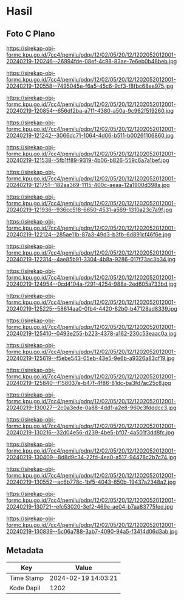 # Hasil

## Foto C Plano

https://sirekap-obj-formc.kpu.go.id/7cc4/pemilu/pdpr/12/02/05/20/12/1202052012001-20240219-120246--26994fde-08ef-4c98-83ae-7e6eb0b48beb.jpg

https://sirekap-obj-formc.kpu.go.id/7cc4/pemilu/pdpr/12/02/05/20/12/1202052012001-20240219-120558--7495045e-f6a5-45c6-9cf3-f8fbc68ee975.jpg

https://sirekap-obj-formc.kpu.go.id/7cc4/pemilu/pdpr/12/02/05/20/12/1202052012001-20240219-120854--656df2ba-a7f1-4380-a50a-9c962f519260.jpg

https://sirekap-obj-formc.kpu.go.id/7cc4/pemilu/pdpr/12/02/05/20/12/1202052012001-20240219-121242--3066dc71-1064-4d06-b511-b00261106860.jpg

https://sirekap-obj-formc.kpu.go.id/7cc4/pemilu/pdpr/12/02/05/20/12/1202052012001-20240219-121538--5fb1ff89-9319-4b06-b826-559c6a7a1bef.jpg

https://sirekap-obj-formc.kpu.go.id/7cc4/pemilu/pdpr/12/02/05/20/12/1202052012001-20240219-121751--182aa369-1115-400c-aeaa-12a1900d398a.jpg

https://sirekap-obj-formc.kpu.go.id/7cc4/pemilu/pdpr/12/02/05/20/12/1202052012001-20240219-121936--936cc518-6650-4531-a569-1310a23c7a9f.jpg

https://sirekap-obj-formc.kpu.go.id/7cc4/pemilu/pdpr/12/02/05/20/12/1202052012001-20240219-122124--285ae11b-87a3-49d3-b3fb-6d891cf46f6e.jpg

https://sirekap-obj-formc.kpu.go.id/7cc4/pemilu/pdpr/12/02/05/20/12/1202052012001-20240219-122314--4ae85b91-3304-4b8a-9286-017f73ac3b34.jpg

https://sirekap-obj-formc.kpu.go.id/7cc4/pemilu/pdpr/12/02/05/20/12/1202052012001-20240219-124954--0cd4104a-f291-4254-988a-2ed605a733bd.jpg

https://sirekap-obj-formc.kpu.go.id/7cc4/pemilu/pdpr/12/02/05/20/12/1202052012001-20240219-125225--58614aa0-0fb4-4420-82b0-b47128ad8339.jpg

https://sirekap-obj-formc.kpu.go.id/7cc4/pemilu/pdpr/12/02/05/20/12/1202052012001-20240219-125410--0493e255-b223-4378-a162-230c53eaac0a.jpg

https://sirekap-obj-formc.kpu.go.id/7cc4/pemilu/pdpr/12/02/05/20/12/1202052012001-20240219-125619--f5ebe543-05eb-43e5-9e6b-a9326a83cf19.jpg

https://sirekap-obj-formc.kpu.go.id/7cc4/pemilu/pdpr/12/02/05/20/12/1202052012001-20240219-125840--f158037e-b47f-4f86-81dc-ba3fd7ac25c8.jpg

https://sirekap-obj-formc.kpu.go.id/7cc4/pemilu/pdpr/12/02/05/20/12/1202052012001-20240219-130027--2c0a3ede-0a88-4dd1-a2e8-960c3fdddcc3.jpg

https://sirekap-obj-formc.kpu.go.id/7cc4/pemilu/pdpr/12/02/05/20/12/1202052012001-20240219-130216--32d04e56-d239-4be5-bf07-4a501f3dd8fc.jpg

https://sirekap-obj-formc.kpu.go.id/7cc4/pemilu/pdpr/12/02/05/20/12/1202052012001-20240219-130409--8d8d9c34-22fd-4ea0-a517-94478c2b7c74.jpg

https://sirekap-obj-formc.kpu.go.id/7cc4/pemilu/pdpr/12/02/05/20/12/1202052012001-20240219-130552--ac6b778c-1bf5-4043-850b-19437a2348a2.jpg

https://sirekap-obj-formc.kpu.go.id/7cc4/pemilu/pdpr/12/02/05/20/12/1202052012001-20240219-130721--efc53020-3ef2-469e-ae04-b7aa83775fed.jpg

https://sirekap-obj-formc.kpu.go.id/7cc4/pemilu/pdpr/12/02/05/20/12/1202052012001-20240219-130839--5c06a788-3ab7-4090-94a5-f3414d06d3ab.jpg


## Metadata

| Key        | Value               |
| ---------- | ------------------- |
| Time Stamp | 2024-02-19 14:03:21 |
| Kode Dapil | 1202                |



